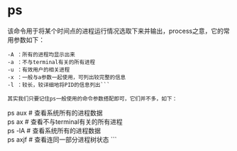 # ps  

该命令用于将某个时间点的进程运行情况选取下来并输出，process之意，它的常用参数如下：  

```
-A ：所有的进程均显示出来  
-a ：不与terminal有关的所有进程  
-u ：有效用户的相关进程  
-x ：一般与a参数一起使用，可列出较完整的信息  
-l ：较长，较详细地将PID的信息列出```

其实我们只要记住ps一般使用的命令参数搭配即可，它们并不多，如下：  
```
ps aux # 查看系统所有的进程数据  
ps ax # 查看不与terminal有关的所有进程  
ps -lA # 查看系统所有的进程数据  
ps axjf # 查看连同一部分进程树状态 ```  